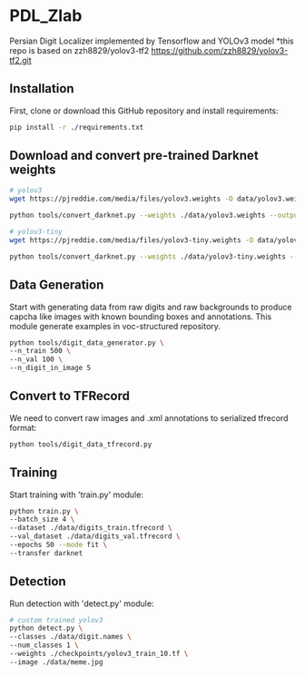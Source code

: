 # PDL_Zlab

Persian Digit Localizer implemented by Tensorflow and YOLOv3 model
*this repo is based on zzh8829/yolov3-tf2 https://github.com/zzh8829/yolov3-tf2.git

## Installation
First, clone or download this GitHub repository and install requirements:

```bash
pip install -r ./requirements.txt
```

## Download and convert pre-trained Darknet weights

```bash
# yolov3
wget https://pjreddie.com/media/files/yolov3.weights -O data/yolov3.weights

python tools/convert_darknet.py --weights ./data/yolov3.weights --output ./checkpoints/yolov3.tf

# yolov3-tiny
wget https://pjreddie.com/media/files/yolov3-tiny.weights -O data/yolov3-tiny.weights

python tools/convert_darknet.py --weights ./data/yolov3-tiny.weights --output ./checkpoints/yolov3-tiny.tf --tiny
```

## Data Generation
Start with generating data from raw digits and raw backgrounds to produce capcha like images with known bounding boxes and annotations. This module generate examples in voc-structured repository.

```bash
python tools/digit_data_generator.py \
--n_train 500 \
--n_val 100 \
--n_digit_in_image 5
```

## Convert to TFRecord
We need to convert raw images and .xml annotations to serialized tfrecord format:

```bash
python tools/digit_data_tfrecord.py
```

## Training
Start training with 'train.py' module:

``` bash
python train.py \
--batch_size 4 \
--dataset ./data/digits_train.tfrecord \
--val_dataset ./data/digits_val.tfrecord \
--epochs 50 --mode fit \
--transfer darknet
```

## Detection
Run detection with 'detect.py' module:

```bash
# custom trained yolov3
python detect.py \
--classes ./data/digit.names \
--num_classes 1 \
--weights ./checkpoints/yolov3_train_10.tf \
--image ./data/meme.jpg
```
